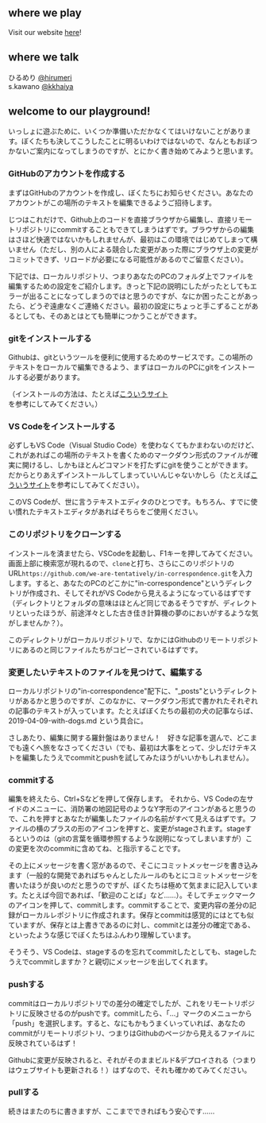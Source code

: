 ## where we play
Visit our website [here](https://we-are-tentatively.github.io/in-correspondence/)!

## where we talk
ひるめり [@hirumeri](http://twitter.com/hirumeri)  
s.kawano [@kkhaiya](http://twitter.com/kkhaiya)

## welcome to our playground!

いっしょに遊ぶために、いくつか準備いただかなくてはいけないことがあります。ぼくたちも決してこうしたことに明るいわけではないので、なんともおぼつかないご案内になってしまうのですが、とにかく書き始めてみようと思います。

### GitHubのアカウントを作成する

まずはGitHubのアカウントを作成し、ぼくたちにお知らせください。あなたのアカウントがこの場所のテキストを編集できるようご招待します。

じつはこれだけで、Github上のコードを直接ブラウザから編集し、直接リモートリポジトリにcommitすることもできてしまうはずです。ブラウザからの編集はさほど快適ではないかもしれませんが、最初はこの環境ではじめてしまって構いません（ただし、別の人による競合した変更があった際にブラウザ上の変更がコミットできず、リロードが必要になる可能性があるのでご留意ください）。

下記では、ローカルリポジトリ、つまりあなたのPCのフォルダ上でファイルを編集するための設定をご紹介します。きっと下記の説明にしたがったとしてもエラーが出ることになってしまうのではと思うのですが、なにか困ったことがあったら、どうぞ遠慮なくご連絡ください。最初の設定にちょっと手こずることがあるとしても、そのあとはとても簡単につかうことができます。

### gitをインストールする

Githubは、gitというツールを便利に使用するためのサービスです。この場所のテキストをローカルで編集できるよう、まずはローカルのPCにgitをインストールする必要があります。

（インストールの方法は、たとえば[こういうサイト](http://proengineer.internous.co.jp/content/columnfeature/6893)を参考にしてみてください。）

### VS Codeをインストールする

必ずしもVS Code（Visual Studio Code）を使わなくてもかまわないのだけど、これがあればこの場所のテキストを書くためのマークダウン形式のファイルが確実に開けるし、しかもほとんどコマンドを打たずにgitを使うことができます。だからとりあえずインストールしてしまっていいんじゃないかしら（たとえば[こういうサイト](https://www.karelie.net/install-vscode-windows/)を参考にしてみてください）。

このVS Codeが、世に言うテキストエディタのひとつです。もちろん、すでに使い慣れたテキストエディタがあればそちらをご使用ください。

### このリポジトリをクローンする

インストールを済ませたら、VSCodeを起動し、F1キーを押してみてください。画面上部に検索窓が現れるので、`clone`と打ち、さらにこのリポジトリのURL`https://github.com/we-are-tentatively/in-correspondence.git`を入力します。すると、あなたのPCのどこかに"in-correspondence"というディレクトリが作成され、そしてそれがVS Codeから見えるようになっているはずです（ディレクトリとフォルダの意味はほとんど同じであるそうですが、ディレクトリといったほうが、前途洋々とした古き佳き計算機の夢のにおいがするような気がしませんか？）。

このディレクトリがローカルリポジトリで、なかにはGithubのリモートリポジトリにあるのと同じファイルたちがコピーされているはずです。

### 変更したいテキストのファイルを見つけて、編集する

ローカルリポジトリの"in-correspondence"配下に、"_posts"というディレクトリがあるかと思うのですが、このなかに、マークダウン形式で書かれたそれぞれの記事のテキストが入っています。たとえばぼくたちの最初の犬の記事ならば、2019-04-09-with-dogs.md という具合に。

さしあたり、編集に関する羅針盤はありません！　好きな記事を選んで、どこまでも遠くへ旅をなさってください（でも、最初は大事をとって、少しだけテキストを編集したうえでcommitとpushを試してみたほうがいいかもしれません）。

### commitする

編集を終えたら、Ctrl+Sなどを押して保存します。 それから、VS Codeの左サイドのメニューに、消防署の地図記号のようなY字形のアイコンがあると思うので、これを押すとあなたが編集したファイルの名前がすべて見えるはずです。ファイルの横のプラスの形のアイコンを押すと、変更がstageされます。stageするというのは（gitの言葉を循環参照するような説明になってしまいますが）この変更を次のcommitに含めてね、と指示することです。

その上にメッセージを書く窓があるので、そこにコミットメッセージを書き込みます（一般的な開発であればちゃんとしたルールのもとにコミットメッセージを書いたほうが良いのだと思うのですが、ぼくたちは極めて気ままに記入しています。たとえば今回であれば、「歓迎のことば」など……）。そしてチェックマークのアイコンを押して、commitします。commitすることで、変更内容の差分の記録がローカルレポジトリに作成されます。保存とcommitは感覚的にはとても似ていますが、保存とは上書きであるのに対し、commitとは差分の確定である、といったような感じでぼくたちはふんわり理解しています。

そうそう、VS Codeは、stageするのを忘れてcommitしたとしても、stageしたうえでcommitしますか？と親切にメッセージを出してくれます。

### pushする

commitはローカルリポジトリでの差分の確定でしたが、これをリモートリポジトリに反映させるのがpushです。commitしたら、「…」マークのメニューから「push」を選択します。すると、なにもかもうまくいっていれば、あなたのcommitがリモートリポジトリ、つまりはGithubのページから見えるファイルに反映されているはず！

Githubに変更が反映されると、それがそのままビルド&デプロイされる（つまりはウェブサイトも更新される！）はずなので、それも確かめてみてください。

### pullする

続きはまたのちに書きますが、ここまでできればもう安心です……